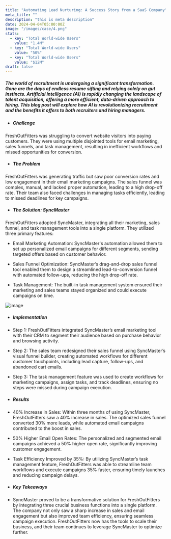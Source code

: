 ```yaml
---
title: "Automating Lead Nurturing: A Success Story from a SaaS Company"
meta_title: ""
description: "this is meta description"
date: 2024-04-04T05:00:00Z
image: "/images/case/4.png"
stats:
  - key: "Total World-wide Users"
    value: "1.4M"
  - key: "Total World-wide Users"
    value: "50%"
  - key: "Total World-wide Users"
    value: "$12M"
draft: false
---
```


##### The world of recruitment is undergoing a significant transformation. Gone are the days of endless resume sifting and relying solely on gut instincts. Artificial intelligence (AI) is rapidly changing the landscape of talent acquisition, offering a more efficient, data-driven approach to hiring. This blog post will explore how AI is revolutionizing recruitment and the benefits it offers to both recruiters and hiring managers.

- ##### Challenge

FreshOutFitters was struggling to convert website visitors into paying customers. They were using multiple disjointed tools for email marketing, sales funnels, and task management, resulting in inefficient workflows and missed opportunities for conversion.

- ##### The Problem

FreshOutFitters was generating traffic but saw poor conversion rates and low engagement in their email marketing campaigns. The sales funnel was complex, manual, and lacked proper automation, leading to a high drop-off rate. Their team also faced challenges in managing tasks efficiently, leading to missed deadlines for key campaigns.

- ##### The Solution: SyncMaster

FreshOutFitters adopted SyncMaster, integrating all their marketing, sales funnel, and task management tools into a single platform. They utilized three primary features:

- Email Marketing Automation: SyncMaster's automation allowed them to set up personalized email campaigns for different segments, sending targeted offers based on customer behavior.

- Sales Funnel Optimization: SyncMaster’s drag-and-drop sales funnel tool enabled them to design a streamlined lead-to-conversion funnel with automated follow-ups, reducing the high drop-off rate.

- Task Management: The built-in task management system ensured their marketing and sales teams stayed organized and could execute campaigns on time.

![image](/images/case/7.png)

- ##### Implementation

- Step 1: FreshOutFitters integrated SyncMaster’s email marketing tool with their CRM to segment their audience based on purchase behavior and browsing activity.

- Step 2: The sales team redesigned their sales funnel using SyncMaster’s visual funnel builder, creating automated workflows for different customer touchpoints, including lead capture, follow-ups, and abandoned cart emails.

- Step 3: The task management feature was used to create workflows for marketing campaigns, assign tasks, and track deadlines, ensuring no steps were missed during campaign execution.

- ##### Results

- 40% Increase in Sales: Within three months of using SyncMaster, FreshOutFitters saw a 40% increase in sales. The optimized sales funnel converted 30% more leads, while automated email campaigns contributed to the boost in sales.

- 50% Higher Email Open Rates: The personalized and segmented email campaigns achieved a 50% higher open rate, significantly improving customer engagement.

- Task Efficiency Improved by 35%: By utilizing SyncMaster’s task management feature, FreshOutFitters was able to streamline team workflows and execute campaigns 35% faster, ensuring timely launches and reducing campaign delays.

- ##### Key Takeaways

- SyncMaster proved to be a transformative solution for FreshOutFitters by integrating three crucial business functions into a single platform. The company not only saw a sharp increase in sales and email engagement but also improved team efficiency, ensuring seamless campaign execution. FreshOutFitters now has the tools to scale their business, and their team continues to leverage SyncMaster to optimize further.
